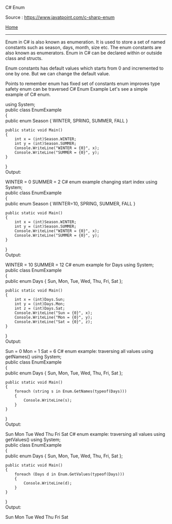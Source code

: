 C# Enum

Source : https://www.javatpoint.com/c-sharp-enum

[Home](readme.md)

---

Enum in C# is also known as enumeration. It is used to store a set of named constants such as season, days, month, size etc. The enum constants are also known as enumerators. Enum in C# can be declared within or outside class and structs.

Enum constants has default values which starts from 0 and incremented to one by one. But we can change the default value.

Points to remember
enum has fixed set of constants
enum improves type safety
enum can be traversed
C# Enum Example
Let's see a simple example of C# enum.

using System;  
public class EnumExample  
{  
    public enum Season { WINTER, SPRING, SUMMER, FALL }    
  
    public static void Main()  
    {  
        int x = (int)Season.WINTER;  
        int y = (int)Season.SUMMER;  
        Console.WriteLine("WINTER = {0}", x);  
        Console.WriteLine("SUMMER = {0}", y);  
    }  
}  
Output:

WINTER = 0
SUMMER = 2
C# enum example changing start index
using System;  
public class EnumExample  
{  
    public enum Season { WINTER=10, SPRING, SUMMER, FALL }    
  
    public static void Main()  
    {  
        int x = (int)Season.WINTER;  
        int y = (int)Season.SUMMER;  
        Console.WriteLine("WINTER = {0}", x);  
        Console.WriteLine("SUMMER = {0}", y);  
    }  
}  
Output:

WINTER = 10
SUMMER = 12
C# enum example for Days
using System;  
public class EnumExample  
{  
    public enum Days { Sun, Mon, Tue, Wed, Thu, Fri, Sat };  
  
    public static void Main()  
    {  
        int x = (int)Days.Sun;  
        int y = (int)Days.Mon;  
        int z = (int)Days.Sat;  
        Console.WriteLine("Sun = {0}", x);  
        Console.WriteLine("Mon = {0}", y);  
        Console.WriteLine("Sat = {0}", z);  
    }  
}  
Output:

Sun = 0
Mon = 1
Sat = 6
C# enum example: traversing all values using getNames()
using System;  
public class EnumExample  
{  
    public enum Days { Sun, Mon, Tue, Wed, Thu, Fri, Sat };  
  
    public static void Main()  
    {  
        foreach (string s in Enum.GetNames(typeof(Days)))  
        {  
            Console.WriteLine(s);  
        }  
    }  
}  
Output:

Sun
Mon
Tue
Wed
Thu
Fri
Sat
C# enum example: traversing all values using getValues()
using System;  
public class EnumExample  
{  
    public enum Days { Sun, Mon, Tue, Wed, Thu, Fri, Sat };  
  
    public static void Main()  
    {  
        foreach (Days d in Enum.GetValues(typeof(Days)))  
        {  
            Console.WriteLine(d);  
        }  
    }  
}  
Output:

Sun
Mon
Tue
Wed
Thu
Fri
Sat